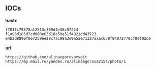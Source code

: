 
## IOCs

__hash__:

```text
f701fc79578a12513c369d4e36c57224
f1a93d185d7cd060e63d16c50e51f4921dd43723
e4b2d8890f0e7259ee29c7ac98a3e9a5ae71327aaac658f84072770cf8ef02de
```
__url__:

```text
https://github.com/alinaegorovamygit
https://my.mail.ru/yandex.ru/alinaegorova2154/photo/1
```